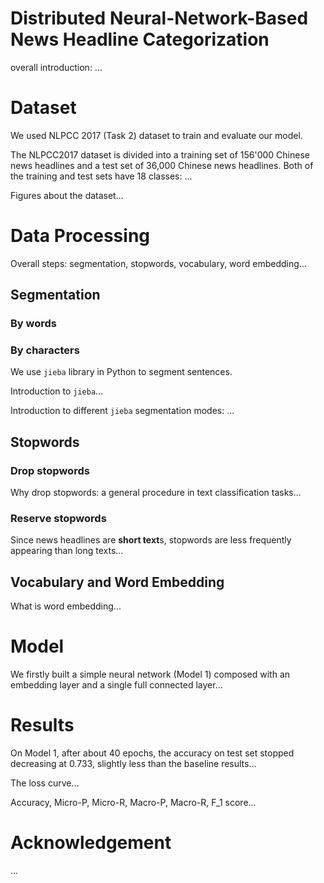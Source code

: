 # Distributed Neural-Network-Based News Headline Categorization

overall introduction: ...

# Dataset

We used NLPCC 2017 (Task 2) dataset to train and evaluate our model.

The NLPCC2017 dataset is divided into a training set of 156'000 Chinese news headlines and a test set of 36,000 Chinese news headlines. Both of the training and test sets have 18 classes: ...

Figures about the dataset...

# Data Processing

Overall steps: segmentation, stopwords, vocabulary, word embedding...

## Segmentation

### By words

### By characters

We use `jieba` library in Python to segment sentences.

Introduction to `jieba`...

Introduction to different `jieba` segmentation modes: ...

## Stopwords

### Drop stopwords

Why drop stopwords: a general procedure in text classification tasks...

### Reserve stopwords

Since news headlines are **short text**s, stopwords are less frequently appearing than long texts...

## Vocabulary and Word Embedding

What is word embedding...

# Model

We firstly built a simple neural network (Model 1) composed with an embedding layer and a single full connected layer...

# Results

On Model 1, after about 40 epochs, the accuracy on test set stopped decreasing at 0.733, slightly less than the baseline results...

The loss curve...

Accuracy, Micro-P, Micro-R, Macro-P, Macro-R, F_1 score...

# Acknowledgement
...